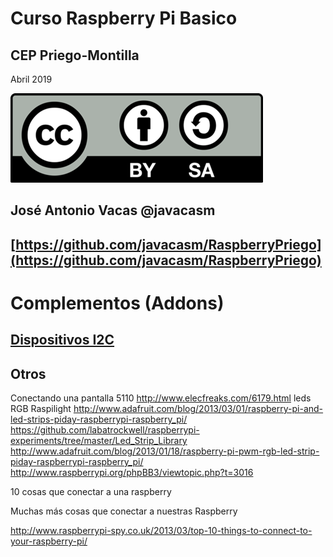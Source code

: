 # Curso Raspberry Pi Basico

## CEP Priego-Montilla

Abril 2019

![CC](./imagenes/Licencia_CC.png)

## José Antonio Vacas  @javacasm

## [https://github.com/javacasm/RaspberryPriego](https://github.com/javacasm/RaspberryPriego)

# Complementos (Addons)

## [Dispositivos I2C](./dispositivosI2C.pdf)

## Otros

Conectando una pantalla 5110 http://www.elecfreaks.com/6179.html
leds RGB
Raspilight http://www.adafruit.com/blog/2013/03/01/raspberry-pi-and-led-strips-piday-raspberrypi-raspberry_pi/
https://github.com/labatrockwell/raspberrypi-experiments/tree/master/Led_Strip_Library
http://www.adafruit.com/blog/2013/01/18/raspberry-pi-pwm-rgb-led-strip-piday-raspberrypi-raspberry_pi/
http://www.raspberrypi.org/phpBB3/viewtopic.php?t=3016

10 cosas que conectar a una raspberry

Muchas más cosas que conectar a nuestras Raspberry

http://www.raspberrypi-spy.co.uk/2013/03/top-10-things-to-connect-to-your-raspberry-pi/
